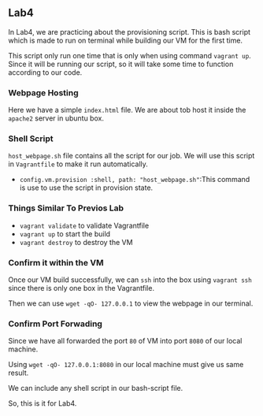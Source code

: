 ## Lab4 
In Lab4, we are practicing about the provisioning script.
This is bash script which is made to run on terminal while building our VM for the first time.

This script only run one time that is only when using command `vagrant up`.
Since it will be running our script, so it will take some time to function according to our code.


### Webpage Hosting
Here we have a simple `index.html` file. We are about tob host it inside the `apache2` server in ubuntu box.

### Shell Script
`host_webpage.sh` file contains all the script for our job. We will use this script in `Vagrantfile` to make it run automatically.

- `config.vm.provision :shell, path: "host_webpage.sh"`:This command is use to use the script in provision state.


### Things Similar To Previos Lab
- `vagrant validate` to validate Vagrantfile
- `vagrant up` to start the build
- `vagrant destroy` to destroy the VM

### Confirm it within the VM 
Once our VM build successfully, we can `ssh`  into the box using `vagrant ssh` since there is only one box in the Vagrantfile.

Then we can use `wget -qO- 127.0.0.1` to view the webpage in our terminal.

### Confirm Port Forwading
Since we have all forwarded the port `80` of VM into port `8080` of our local machine.

Using `wget -qO- 127.0.0.1:8080` in our local machine must give us same result.

We can include any shell script in our bash-script file.

So, this is it for Lab4.